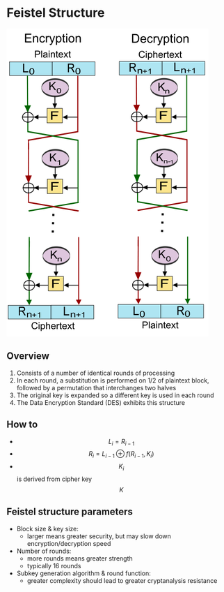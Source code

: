 # Feistel Structure

![](../../.gitbook/assets/feistel_structure.png)

## Overview

1. Consists of a number of identical rounds of processing
2. In each round, a substitution is performed on 1/2 of plaintext block, followed by a permutation that interchanges two halves
3. The original key is expanded so a different key is used in each round
4. The Data Encryption Standard \(DES\) exhibits this structure

## How to

* $$L_i=R_{i−1}$$
* $$R_i=L_{i−1}⊕f(R_{i−1},K_i)$$
* $$K_i$$is derived from cipher key $$K$$

## Feistel structure parameters

* Block size & key size:
  * larger means greater security, but may slow down encryption/decryption speed
* Number of rounds:
  * more rounds means greater strength
  * typically 16 rounds
* Subkey generation algorithm & round function:
  * greater complexity should lead to greater cryptanalysis resistance

